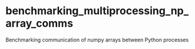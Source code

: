 # benchmarking_multiprocessing_np_array_comms
Benchmarking communication of numpy arrays between Python processes 
